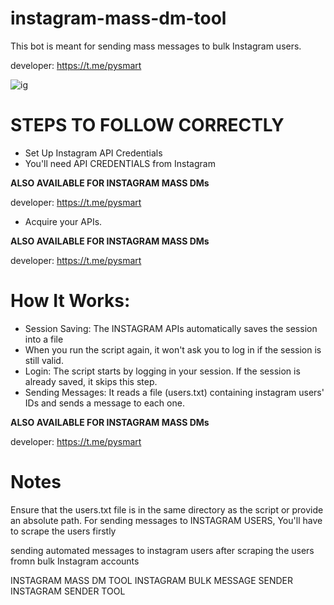 # instagram-mass-dm-tool
This bot is meant for sending mass messages to bulk Instagram users. 

developer: https://t.me/pysmart

![ig](https://github.com/user-attachments/assets/b183d66e-98fc-4ebc-9127-f7f8cadceab0)


# STEPS TO FOLLOW CORRECTLY
- Set Up Instagram API Credentials
- You'll need API CREDENTIALS from Instagram
 
<b>ALSO AVAILABLE FOR INSTAGRAM MASS DMs</b>

developer: https://t.me/pysmart

- Acquire your APIs.

<b>ALSO AVAILABLE FOR INSTAGRAM MASS DMs</b>

developer: https://t.me/pysmart

# How It Works:
- Session Saving: The INSTAGRAM APIs automatically saves the session into a file 
- When you run the script again, it won't ask you to log in if the session is still valid.
- Login: The script starts by logging in your session. If the session is already saved, it skips this step.
- Sending Messages: It reads a file (users.txt) containing instagram users' IDs and sends a message to each one.

<b>ALSO AVAILABLE FOR INSTAGRAM MASS DMs</b>

developer: https://t.me/pysmart

# Notes
Ensure that the users.txt file is in the same directory as the script or provide an absolute path.
For sending messages to INSTAGRAM USERS, You'll have to scrape the users firstly

sending automated messages to instagram  users after scraping the users fromn bulk Instagram accounts

INSTAGRAM MASS DM TOOL
INSTAGRAM BULK MESSAGE SENDER
INSTAGRAM SENDER TOOL
